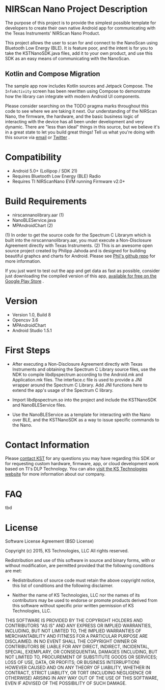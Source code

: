 # NIRScan Nano Project Description

The purpose of this project is to provide the simplest possible template for developers to create their own native Android app for communicating with the Texas Instruments' NIRScan Nano Product.

This project allows the user to scan for and connect to the NanoScan using Bluetooth Low Energy (BLE).  It is feature poor, and the intent is for you to take the KSTNanoSDK.java files, add it to your own product, and use this SDK as an easy means of communicating with the NanoScan.

## Kotlin and Compose Migration

The sample app now includes Kotlin sources and Jetpack Compose. The `InfoActivity` screen has been rewritten using Compose to demonstrate how the library can integrate with modern Android UI components.

Please consider searching on the TODO pragma marks throughout this code to see where we are taking it next. Our understanding of the NIRScan Nano, the firmware, the hardware, and the basic business logic of interacting with the device has all been under development and very dynamic.  There are "less than ideal" things in this source, but we believe it's in a great state to let you build great things!  Tell us what you're doing with this source via [email](mailto://sensing@kstechnologies.com)  or [Twitter](http://www.twitter.com/kstechnologies) .

# Compatibility

* Android 5.0+ (Lollipop / SDK 21)
* Requires Bluetooth Low Energy (BLE) Radio
* Requires TI NIRScanNano EVM running Firmware v2.0+

# Build Requirements

* nirscannanolibrary.aar (1)
* NanoBLEService.java
* MPAndroidChart (2)

(1) In order to get the source code for the Spectrum C Librarym which is built into the nirscannanolibrary.aar, you must execute a Non-Disclosure Agreement directly with Texas Instruments.
(2) This is an awesome open source project created by Philipp Jahoda and is designed for building beautiful graphcs and charts for Android.  Please see [Phil's github repo](https://github.com/PhilJay/MPAndroidChart) for more information.

If you just want to test out the app and get data as fast as possible, consider just downloading the compiled version of this app, [available for free on the Google Play Store](https://play.google.com/store/apps/details?id=com.kstechnologies.NanoScan) .

# Version

*  Version 1.0, Build 8
*  Opencsv 3.6
*  MPAndroidChart
*  Android Studio 1.5.1

# First Steps

*  After executing a Non-Disclosure Agreement directly with Texas Instruments and obtaining the Spectrum C Library source files, use the NDK to compile libdlpspectrum according to the Android.mk and Application.mk files. The interface.c file is used to provide a JNI wrapper around the Spectrum C Library. Add JNI functions here to extend the app's usage of the Spectrum C library.

*  Import libdlpspectrum.so into the project and include the KSTNanoSDK and NanoBLEService files.

* Use the NanoBLEService as a template for interacting with the Nano over BLE, and the KSTNanoSDK as a way to issue specific commands to the Nano.

# Contact Information

Please [contact KST](mailto://sensing@kstechnologies.com) for any questions you may have regarding this SDK or for requesting custom hardware, firmware, app, or cloud development work based on TI's DLP Technology.  You can also [visit the KS Technologies website](http://www.kstechnologies.com) for more information about our company.

# FAQ

tbd

# License

Software License Agreement (BSD License)

Copyright (c) 2015, KS Technologies, LLC
All rights reserved.

Redistribution and use of this software in source and binary forms,
with or without modification, are permitted provided that the following conditions are met:

* Redistributions of source code must retain the above copyright notice, this list of conditions and the following disclaimer.

* Neither the name of KS Technologies, LLC nor the names of its contributors may be used to endorse or promote products derived from this software without specific prior written permission of KS Technologies, LLC.

THIS SOFTWARE IS PROVIDED BY THE COPYRIGHT HOLDERS AND CONTRIBUTORS "AS IS" AND ANY EXPRESS OR IMPLIED WARRANTIES, INCLUDING, BUT NOT LIMITED TO, THE IMPLIED WARRANTIES OF MERCHANTABILITY AND FITNESS FOR A PARTICULAR PURPOSE ARE DISCLAIMED. IN NO EVENT SHALL THE COPYRIGHT OWNER OR CONTRIBUTORS BE LIABLE FOR ANY DIRECT, INDIRECT, INCIDENTAL, SPECIAL, EXEMPLARY, OR CONSEQUENTIAL DAMAGES (INCLUDING, BUT NOT LIMITED TO, PROCUREMENT OF SUBSTITUTE GOODS OR SERVICES; LOSS OF USE, DATA, OR PROFITS; OR BUSINESS INTERRUPTION) HOWEVER CAUSED AND ON ANY THEORY OF LIABILITY, WHETHER IN CONTRACT, STRICT LIABILITY, OR TORT (INCLUDING NEGLIGENCE OR OTHERWISE) ARISING IN ANY WAY OUT OF THE USE OF THIS SOFTWARE, EVEN IF ADVISED OF THE POSSIBILITY OF SUCH DAMAGE.
